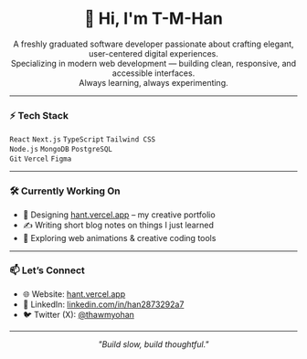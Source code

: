 <h1 align="center">👋 Hi, I'm T-M-Han</h1>

<p align="center">
  A freshly graduated software developer passionate about crafting elegant, user-centered digital experiences.<br>
  Specializing in modern web development — building clean, responsive, and accessible interfaces.<br>
  Always learning, always experimenting.
</p>

---

### ⚡ Tech Stack  
`React` `Next.js` `TypeScript` `Tailwind CSS`  
`Node.js` `MongoDB` `PostgreSQL`  
`Git` `Vercel` `Figma`

---

### 🛠 Currently Working On
- 🎨 Designing [hant.vercel.app](https://hant.vercel.app) – my creative portfolio
- ✍️ Writing short blog notes on things I just learned
- 🌈 Exploring web animations & creative coding tools

---

### 📫 Let’s Connect

- 🌐 Website: [hant.vercel.app](https://hant.vercel.app)  
- 💼 LinkedIn: [linkedin.com/in/han2873292a7](https://www.linkedin.com/in/han2873292a7/)  
- 🐦 Twitter (X): [@thawmyohan](https://x.com/thawmyohan)

---

<p align="center"><i>"Build slow, build thoughtful."</i></p>
